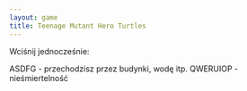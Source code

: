 ```yaml
---
layout: game
title: Teenage Mutant Hero Turtles
---
```


Wciśnij jednocześnie:

ASDFG 		- przechodzisz przez budynki, wodę itp.
QWERUIOP 	- nieśmiertelność
